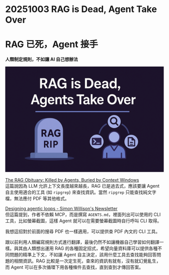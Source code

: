 # 20251003 RAG is Dead, Agent Take Over
# RAG 已死，Agent 接手

**人類制定規則，不如讓 AI 自己想辦法**

![](<Images/ChatGPT Image Oct 3, 2025, 09_19_43 AM.png>)

[The RAG Obituary: Killed by Agents, Buried by Context Windows](https://www.nicolasbustamante.com/p/the-rag-obituary-killed-by-agents)<br/>
這篇說因為 LLM 允許上下文長度越來越長，RAG 已是過去式，應該要讓 Agent 自主使用適合的工具 (如 `ripgrep`) 來查找資訊。當然 `ripgrep` 只能查找純文字檔，無法應付 PDF 等其他格式。

[Designing agentic loops - Simon Willison's Newsletter](https://simonw.substack.com/p/designing-agentic-loops)<br/>
但這篇提到，作者不依賴 MCP，而是撰寫 `AGENTS.md`，裡面列出可以使用的 CLI 工具，比如螢幕截圖，這樣 Agent 就可以在需要螢幕截圖時自行呼叫 CLI 取得。

我想這招對於前面的搜尋 PDF 也一樣適用，可以提供查 PDF 內文的 CLI 工具。

跟以前利用人類編寫規則方式進行翻譯，最後仍然不如讓機器自己學習如何翻譯一樣。與其由人類想出運用 RAG 的各種固定招式，希望向量資料庫可以提供各種不同問題的精準上下文，不如讓 Agent 自主決定，該用什麼工具去查找能夠回答問題的相關資訊。RAG 比較是一次定生死，查來的資訊有就有，沒有就幻覺亂生，而 Agent 可以在多次循環下用各種條件去查找，直到查到才傳回答案。